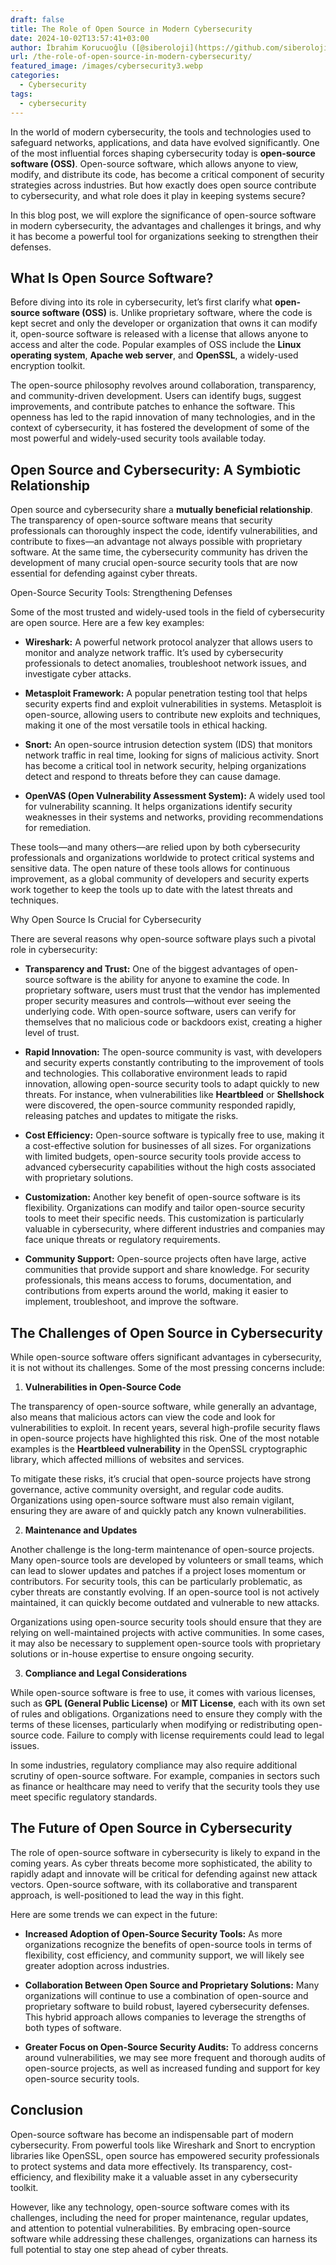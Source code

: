 ```yaml
---
draft: false
title: The Role of Open Source in Modern Cybersecurity
date: 2024-10-02T13:57:41+03:00
author: İbrahim Korucuoğlu ([@siberoloji](https://github.com/siberoloji))
url: /the-role-of-open-source-in-modern-cybersecurity/
featured_image: /images/cybersecurity3.webp
categories:
  - Cybersecurity
tags:
  - cybersecurity
---
```



In the world of modern cybersecurity, the tools and technologies used to safeguard networks, applications, and data have evolved significantly. One of the most influential forces shaping cybersecurity today is **open-source software (OSS)**. Open-source software, which allows anyone to view, modify, and distribute its code, has become a critical component of security strategies across industries. But how exactly does open source contribute to cybersecurity, and what role does it play in keeping systems secure?



In this blog post, we will explore the significance of open-source software in modern cybersecurity, the advantages and challenges it brings, and why it has become a powerful tool for organizations seeking to strengthen their defenses.



## What Is Open Source Software?



Before diving into its role in cybersecurity, let’s first clarify what **open-source software (OSS)** is. Unlike proprietary software, where the code is kept secret and only the developer or organization that owns it can modify it, open-source software is released with a license that allows anyone to access and alter the code. Popular examples of OSS include the **Linux operating system**, **Apache web server**, and **OpenSSL**, a widely-used encryption toolkit.



The open-source philosophy revolves around collaboration, transparency, and community-driven development. Users can identify bugs, suggest improvements, and contribute patches to enhance the software. This openness has led to the rapid innovation of many technologies, and in the context of cybersecurity, it has fostered the development of some of the most powerful and widely-used security tools available today.



## Open Source and Cybersecurity: A Symbiotic Relationship



Open source and cybersecurity share a **mutually beneficial relationship**. The transparency of open-source software means that security professionals can thoroughly inspect the code, identify vulnerabilities, and contribute to fixes—an advantage not always possible with proprietary software. At the same time, the cybersecurity community has driven the development of many crucial open-source security tools that are now essential for defending against cyber threats.



Open-Source Security Tools: Strengthening Defenses



Some of the most trusted and widely-used tools in the field of cybersecurity are open source. Here are a few key examples:


* **Wireshark:** A powerful network protocol analyzer that allows users to monitor and analyze network traffic. It’s used by cybersecurity professionals to detect anomalies, troubleshoot network issues, and investigate cyber attacks.

* **Metasploit Framework:** A popular penetration testing tool that helps security experts find and exploit vulnerabilities in systems. Metasploit is open-source, allowing users to contribute new exploits and techniques, making it one of the most versatile tools in ethical hacking.

* **Snort:** An open-source intrusion detection system (IDS) that monitors network traffic in real time, looking for signs of malicious activity. Snort has become a critical tool in network security, helping organizations detect and respond to threats before they can cause damage.

* **OpenVAS (Open Vulnerability Assessment System):** A widely used tool for vulnerability scanning. It helps organizations identify security weaknesses in their systems and networks, providing recommendations for remediation.




These tools—and many others—are relied upon by both cybersecurity professionals and organizations worldwide to protect critical systems and sensitive data. The open nature of these tools allows for continuous improvement, as a global community of developers and security experts work together to keep the tools up to date with the latest threats and techniques.



Why Open Source Is Crucial for Cybersecurity



There are several reasons why open-source software plays such a pivotal role in cybersecurity:


* **Transparency and Trust:** One of the biggest advantages of open-source software is the ability for anyone to examine the code. In proprietary software, users must trust that the vendor has implemented proper security measures and controls—without ever seeing the underlying code. With open-source software, users can verify for themselves that no malicious code or backdoors exist, creating a higher level of trust.

* **Rapid Innovation:** The open-source community is vast, with developers and security experts constantly contributing to the improvement of tools and technologies. This collaborative environment leads to rapid innovation, allowing open-source security tools to adapt quickly to new threats. For instance, when vulnerabilities like **Heartbleed** or **Shellshock** were discovered, the open-source community responded rapidly, releasing patches and updates to mitigate the risks.

* **Cost Efficiency:** Open-source software is typically free to use, making it a cost-effective solution for businesses of all sizes. For organizations with limited budgets, open-source security tools provide access to advanced cybersecurity capabilities without the high costs associated with proprietary solutions.

* **Customization:** Another key benefit of open-source software is its flexibility. Organizations can modify and tailor open-source security tools to meet their specific needs. This customization is particularly valuable in cybersecurity, where different industries and companies may face unique threats or regulatory requirements.

* **Community Support:** Open-source projects often have large, active communities that provide support and share knowledge. For security professionals, this means access to forums, documentation, and contributions from experts around the world, making it easier to implement, troubleshoot, and improve the software.




## The Challenges of Open Source in Cybersecurity



While open-source software offers significant advantages in cybersecurity, it is not without its challenges. Some of the most pressing concerns include:



1. **Vulnerabilities in Open-Source Code**



The transparency of open-source software, while generally an advantage, also means that malicious actors can view the code and look for vulnerabilities to exploit. In recent years, several high-profile security flaws in open-source projects have highlighted this risk. One of the most notable examples is the **Heartbleed vulnerability** in the OpenSSL cryptographic library, which affected millions of websites and services.



To mitigate these risks, it’s crucial that open-source projects have strong governance, active community oversight, and regular code audits. Organizations using open-source software must also remain vigilant, ensuring they are aware of and quickly patch any known vulnerabilities.



2. **Maintenance and Updates**



Another challenge is the long-term maintenance of open-source projects. Many open-source tools are developed by volunteers or small teams, which can lead to slower updates and patches if a project loses momentum or contributors. For security tools, this can be particularly problematic, as cyber threats are constantly evolving. If an open-source tool is not actively maintained, it can quickly become outdated and vulnerable to new attacks.



Organizations using open-source security tools should ensure that they are relying on well-maintained projects with active communities. In some cases, it may also be necessary to supplement open-source tools with proprietary solutions or in-house expertise to ensure ongoing security.



3. **Compliance and Legal Considerations**



While open-source software is free to use, it comes with various licenses, such as **GPL (General Public License)** or **MIT License**, each with its own set of rules and obligations. Organizations need to ensure they comply with the terms of these licenses, particularly when modifying or redistributing open-source code. Failure to comply with license requirements could lead to legal issues.



In some industries, regulatory compliance may also require additional scrutiny of open-source software. For example, companies in sectors such as finance or healthcare may need to verify that the security tools they use meet specific regulatory standards.



## The Future of Open Source in Cybersecurity



The role of open-source software in cybersecurity is likely to expand in the coming years. As cyber threats become more sophisticated, the ability to rapidly adapt and innovate will be critical for defending against new attack vectors. Open-source software, with its collaborative and transparent approach, is well-positioned to lead the way in this fight.



Here are some trends we can expect in the future:


* **Increased Adoption of Open-Source Security Tools:** As more organizations recognize the benefits of open-source tools in terms of flexibility, cost efficiency, and community support, we will likely see greater adoption across industries.

* **Collaboration Between Open Source and Proprietary Solutions:** Many organizations will continue to use a combination of open-source and proprietary software to build robust, layered cybersecurity defenses. This hybrid approach allows companies to leverage the strengths of both types of software.

* **Greater Focus on Open-Source Security Audits:** To address concerns around vulnerabilities, we may see more frequent and thorough audits of open-source projects, as well as increased funding and support for key open-source security tools.




## Conclusion



Open-source software has become an indispensable part of modern cybersecurity. From powerful tools like Wireshark and Snort to encryption libraries like OpenSSL, open source has empowered security professionals to protect systems and data more effectively. Its transparency, cost-efficiency, and flexibility make it a valuable asset in any cybersecurity toolkit.



However, like any technology, open-source software comes with its challenges, including the need for proper maintenance, regular updates, and attention to potential vulnerabilities. By embracing open-source software while addressing these challenges, organizations can harness its full potential to stay one step ahead of cyber threats.
